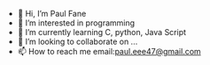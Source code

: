 - 👋 Hi, I’m Paul Fane
- 👀 I’m interested in programming
- 🌱 I’m currently learning C, python, Java Script
- 💞️ I’m looking to collaborate on ...
- 📫 How to reach me email:paul.eee47@gmail.com

<!---
paulgheee/paulgheee is a ✨ special ✨ repository because its `README.md` (this file) appears on your GitHub profile.
You can click the Preview link to take a look at your changes.
--->
